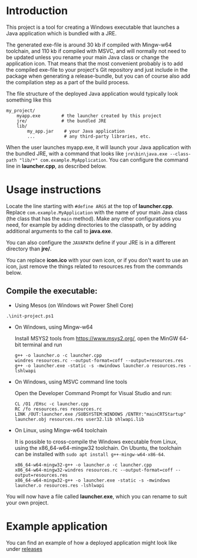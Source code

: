 # Introduction

This project is a tool for creating a Windows executable that launches a Java application which is bundled with a JRE.

The generated exe-file is around 30 kb if compiled with Mingw-w64 toolchain, and 110 kb if compiled with MSVC, and will normally not need to be updated unless you rename your main Java class or change the application icon. That means that the most convenient probably is to add the compiled exe-file to your project's Git repository and just include in the package when generating a release-bundle, but you can of course also add the compilation step as a part of the build process.

The file structure of the deployed Java application would typically look something like this

```
my_project/
    myapp.exe        # the launcher created by this project
    jre/             # the bundled JRE
    lib/
        my_app.jar    # your Java application
        ...           # any third-party libraries, etc.
```

When the user launches myapp.exe, it will launch your Java application with the bundled JRE, with a command that looks like ```jre\bin\java.exe --class-path "lib/*" com.example.MyApplication```. You can configure the command line in **launcher.cpp**, as described below.

# Usage instructions

Locate the line starting with ```#define ARGS``` at the top of **launcher.cpp**. Replace ```com.example.MyApplication``` with the name of your main Java class (the class that has the ```main``` method). Make any other configurations you need, for example by adding directories to the classpath, or by adding additional arguments to the call to **java.exe**.

You can also configure the ```JAVAPATH``` define if your JRE is in a different directory than **jre/**.

You can replace **icon.ico** with your own icon, or if you don't want to use an icon, just remove the things related to resources.res from the commands below.

## Compile the executable:

* Using Mesos (on Windows wit Power Shell Core)

```
.\init-project.ps1
```

* On Windows, using Mingw-w64

    Install MSYS2 tools from https://www.msys2.org/, open the MinGW 64-bit terminal and run

    ```
    g++ -o launcher.o -c launcher.cpp
    windres resources.rc --output-format=coff --output=resources.res
    g++ -o launcher.exe -static -s -mwindows launcher.o resources.res -lshlwapi
    ```

* On Windows, using MSVC command line tools

    Open the Developer Command Prompt for Visual Studio and run:

    ```
    CL /O1 /EHsc -c launcher.cpp
    RC /fo resources.res resources.rc
    LINK /OUT:launcher.exe /SUBSYSTEM:WINDOWS /ENTRY:"mainCRTStartup" launcher.obj resources.res user32.lib shlwapi.lib
    ```

* On Linux, using Mingw-w64 toolchain

    It is possible to cross-compile the Windows executable from Linux, using the x86_64-w64-mingw32 toolchain. On Ubuntu, the toolchain can be installed with ```sudo apt install g++-mingw-w64-x86-64```.

    ```
    x86_64-w64-mingw32-g++ -o launcher.o -c launcher.cpp
    x86_64-w64-mingw32-windres resources.rc --output-format=coff --output=resources.res
    x86_64-w64-mingw32-g++ -o launcher.exe -static -s -mwindows launcher.o resources.res -lshlwapi
    ```

You will now have a file called **launcher.exe**, which you can rename to suit your own project.


# Example application

You can find an example of how a deployed application might look like under [releases](https://github.com/foolo/windows-jre-laucher/releases)
